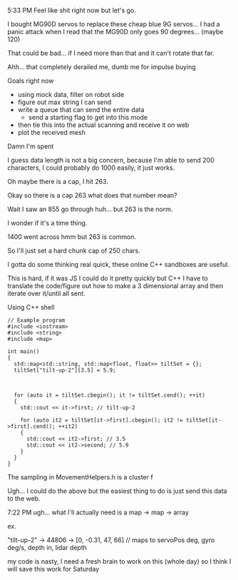 5:33 PM
Feel like shit right now but let's go.

I bought MG90D servos to replace these cheap blue 9G servos... I had a panic attack when I read that the MG90D only goes 90 degrees... (maybe 120)

That could be bad... if I need more than that and it can't rotate that far.

Ahh... that completely derailed me, dumb me for impulse buying

Goals right now
* using mock data, filter on robot side
* figure out max string I can send
* write a queue that can send the entire data
  * send a starting flag to get into this mode
* then tie this into the actual scanning and receive it on web
* plot the received mesh

Damn I'm spent

I guess data length is not a big concern, because I'm able to send 200 characters, I could probably do 1000 easily, it just works.

Oh maybe there is a cap, I hit 263.

Okay so there is a cap 263 what does that number mean?

Wait I saw an 855 go through huh... but 263 is the norm.

I wonder if it's a time thing.

1400 went across hmm but 263 is common.

So I'll just set a hard chunk cap of 250 chars.

I gotta do some thinking real quick, these online C++ sandboxes are useful.

This is hard, if it was JS I could do it pretty quickly but C++ I have to translate the code/figure out how to make a 3 dimensional array and then iterate over it/until all sent.

Using C++ shell

```
// Example program
#include <iostream>
#include <string>
#include <map>

int main()
{
  std::map<std::string, std::map<float, float>> tiltSet = {};
  tiltSet["tilt-up-2"][3.5] = 5.9;
  
  
  
  for (auto it = tiltSet.cbegin(); it != tiltSet.cend(); ++it)
  {
    std::cout << it->first; // tilt-up-2
    
    for (auto it2 = tiltSet[it->first].cbegin(); it2 != tiltSet[it->first].cend(); ++it2)
    {
      std::cout << it2->first; // 3.5
      std::cout << it2->second; // 5.9
    }
  }
}
```

The sampling in MovementHelpers.h is a cluster f

Ugh... I could do the above but the easiest thing to do is just send this data to the web.

7:22 PM
ugh... what I'll actually need is a map -> map -> array

ex.

"tilt-up-2" -> 44806 -> [0, -0.31, 47, 66] // maps to servoPos deg, gyro deg/s, depth in, lidar depth

my code is nasty, I need a fresh brain to work on this (whole day) so I think I will save this work for Saturday
